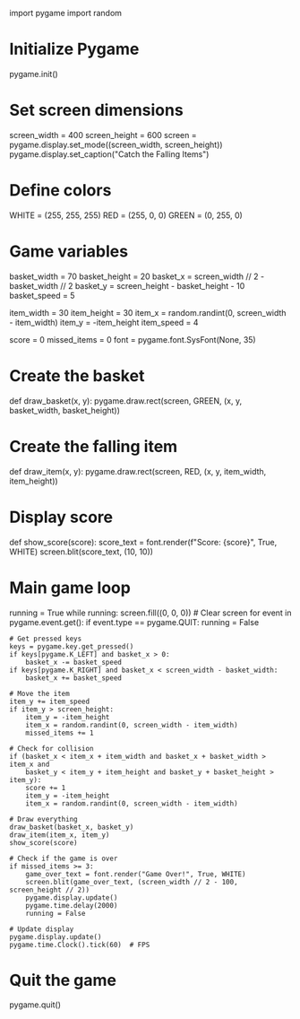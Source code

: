 
import pygame
import random

# Initialize Pygame
pygame.init()

# Set screen dimensions
screen_width = 400
screen_height = 600
screen = pygame.display.set_mode((screen_width, screen_height))
pygame.display.set_caption("Catch the Falling Items")

# Define colors
WHITE = (255, 255, 255)
RED = (255, 0, 0)
GREEN = (0, 255, 0)

# Game variables
basket_width = 70
basket_height = 20
basket_x = screen_width // 2 - basket_width // 2
basket_y = screen_height - basket_height - 10
basket_speed = 5

item_width = 30
item_height = 30
item_x = random.randint(0, screen_width - item_width)
item_y = -item_height
item_speed = 4

score = 0
missed_items = 0
font = pygame.font.SysFont(None, 35)

# Create the basket
def draw_basket(x, y):
    pygame.draw.rect(screen, GREEN, (x, y, basket_width, basket_height))

# Create the falling item
def draw_item(x, y):
    pygame.draw.rect(screen, RED, (x, y, item_width, item_height))

# Display score
def show_score(score):
    score_text = font.render(f"Score: {score}", True, WHITE)
    screen.blit(score_text, (10, 10))

# Main game loop
running = True
while running:
    screen.fill((0, 0, 0))  # Clear screen
    for event in pygame.event.get():
        if event.type == pygame.QUIT:
            running = False

    # Get pressed keys
    keys = pygame.key.get_pressed()
    if keys[pygame.K_LEFT] and basket_x > 0:
        basket_x -= basket_speed
    if keys[pygame.K_RIGHT] and basket_x < screen_width - basket_width:
        basket_x += basket_speed

    # Move the item
    item_y += item_speed
    if item_y > screen_height:
        item_y = -item_height
        item_x = random.randint(0, screen_width - item_width)
        missed_items += 1

    # Check for collision
    if (basket_x < item_x + item_width and basket_x + basket_width > item_x and
        basket_y < item_y + item_height and basket_y + basket_height > item_y):
        score += 1
        item_y = -item_height
        item_x = random.randint(0, screen_width - item_width)

    # Draw everything
    draw_basket(basket_x, basket_y)
    draw_item(item_x, item_y)
    show_score(score)

    # Check if the game is over
    if missed_items >= 3:
        game_over_text = font.render("Game Over!", True, WHITE)
        screen.blit(game_over_text, (screen_width // 2 - 100, screen_height // 2))
        pygame.display.update()
        pygame.time.delay(2000)
        running = False

    # Update display
    pygame.display.update()
    pygame.time.Clock().tick(60)  # FPS

# Quit the game
pygame.quit()
